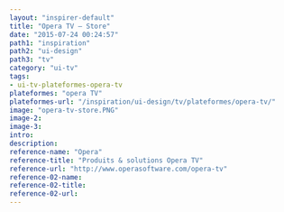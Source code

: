 ```yaml
---
layout: "inspirer-default"
title: "Opera TV – Store"
date: "2015-07-24 00:24:57"
path1: "inspiration"
path2: "ui-design"
path3: "tv"
category: "ui-tv"
tags:
- ui-tv-plateformes-opera-tv
plateformes: "opera TV"
plateformes-url: "/inspiration/ui-design/tv/plateformes/opera-tv/"
image: "opera-tv-store.PNG"
image-2:
image-3:
intro:
description:
reference-name: "Opera"
reference-title: "Produits & solutions Opera TV"
reference-url: "http://www.operasoftware.com/opera-tv"
reference-02-name:
reference-02-title:
reference-02-url:
---
```

